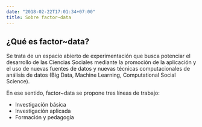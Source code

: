 ```yaml
---
date: "2018-02-22T17:01:34+07:00"
title: Sobre factor~data
---
```

## ¿Qué es factor~data?

Se trata de un espacio abierto de experimentación que busca potenciar el desarrollo de las Ciencias Sociales mediante la promoción de la aplicación y el uso de nuevas fuentes de datos y nuevas técnicas computacionales de análisis de datos (Big Data, Machine Learning, Computational Social Science). 

En ese sentido, factor~data se propone tres líneas de trabajo:

- Investigación básica
- Investigación aplicada
- Formación y pedagogía
